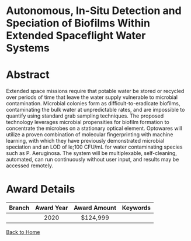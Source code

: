
Autonomous, In-Situ Detection and Speciation of Biofilms Within Extended Spaceflight Water Systems
==================================================================================================

# Abstract


Extended space missions require that potable water be stored or recycled over periods of time that leave the water supply vulnerable to microbial contamination. Microbial colonies form as difficult-to-eradicate biofilms, contaminating the bulk water at unpredictable rates, and are impossible to quantify using standard grab sampling techniques. The proposed technology leverages microbial propensities for biofilm formation to concentrate the microbes on a stationary optical element. Optowares will utilize a proven combination of molecular fingerprinting with machine learning, with which they have previously demonstrated microbial speciation and an LOD of le;100 CFU/mL for water contaminating species such as P. Aeruginosa. The system will be multiplexable, self-cleaning, automated, can run continuously without user input, and results may be accessed remotely.  

# Award Details

|Branch|Award Year|Award Amount|Keywords|
| :---: | :---: | :---: | :---: |
||2020|$124,999||
  
  


[Back to Home](https://github.com/chrischow/dod_sbir_awards/CC/#680)